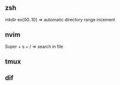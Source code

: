 ## zsh
mkdir ex{00..10} => automatic directory range incement
## nvim
Super + s + / => search in file

## tmux

## dif
